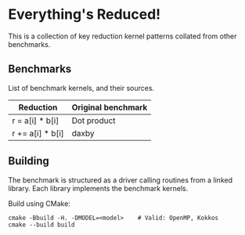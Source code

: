 Everything's Reduced!
=====================

This is a collection of key reduction kernel patterns collated from other benchmarks.

## Benchmarks ##

List of benchmark kernels, and their sources.

| Reduction        | Original benchmark |
| ---------------- | ------------------ |
| r = a[i] * b[i]  | Dot product        |
| r += a[i] * b[i] | daxby              |

## Building ##

The benchmark is structured as a driver calling routines from a linked library.
Each library implements the benchmark kernels.

Build using CMake:

    cmake -Bbuild -H. -DMODEL=<model>    # Valid: OpenMP, Kokkos
    cmake --build build


